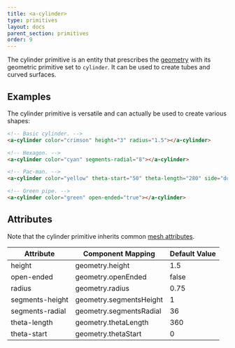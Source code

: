 ```yaml
---
title: <a-cylinder>
type: primitives
layout: docs
parent_section: primitives
order: 9
---
```


The cylinder primitive is an entity that prescribes the [geometry](../components/geometry.html) with its geometric primitive set to `cylinder`. It can be used to create tubes and curved surfaces.

## Examples

The cylinder primitive is versatile and can actually be used to create various shapes:

```html
<!-- Basic cylinder. -->
<a-cylinder color="crimson" height="3" radius="1.5"></a-cylinder>

<!-- Hexagon. -->
<a-cylinder color="cyan" segments-radial="8"></a-cylinder>

<!-- Pac-man. -->
<a-cylinder color="yellow" theta-start="50" theta-length="280" side="double"></a-cylinder>

<!-- Green pipe. -->
<a-cylinder color="green" open-ended="true"></a-cylinder>
```

## Attributes

Note that the cylinder primitive inherits common [mesh attributes](./mesh-attributes.html).

| Attribute       | Component Mapping       | Default Value |
|-----------------|-------------------------|---------------|
| height          | geometry.height         | 1.5           |
| open-ended      | geometry.openEnded      | false         |
| radius          | geometry.radius         | 0.75          |
| segments-height | geometry.segmentsHeight | 1             |
| segments-radial | geometry.segmentsRadial | 36            |
| theta-length    | geometry.thetaLength    | 360           |
| theta-start     | geometry.thetaStart     | 0             |
